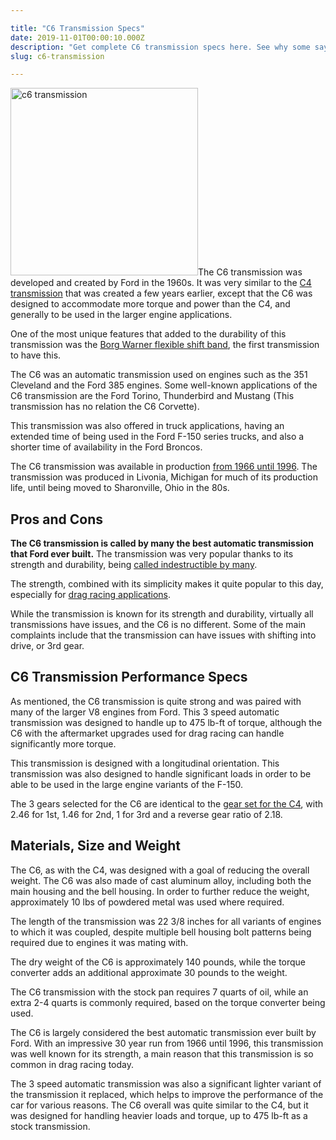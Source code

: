 ```yaml
---

title: "C6 Transmission Specs"
date: 2019-11-01T00:00:10.000Z
description: "Get complete C6 transmission specs here. See why some say this is the best automatic transmission Ford ever built. Plus, get size, weight and gear ratios."
slug: c6-transmission

---
```


<img class="alignright size-medium wp-image-1231" src="http://www.hcdmag.com/wp-content/uploads/c6_transmission-300x300.jpg" alt="c6 transmission" width="300" height="300">The C6 transmission was developed and created by Ford in the 1960s. It was very similar to the <a href="http://www.hcdmag.com/c4-transmission/">C4 transmission</a> that was created a few years earlier, except that the C6 was designed to accommodate more torque and power than the C4, and generally to be used in the larger engine applications.

One of the most unique features that added to the durability of this transmission was the <a href="http://www.borgwarner.com/en/Drivetrain/products/Pages/FLEX-BAND.aspx" target="_blank" rel="noopener noreferrer">Borg Warner flexible shift band</a>, the first transmission to have this.

The C6 was an automatic transmission used on engines such as the 351 Cleveland and the Ford 385 engines. Some well-known applications of the C6 transmission are the Ford Torino, Thunderbird and Mustang (This transmission has no relation the C6 Corvette).

This transmission was also offered in truck applications, having an extended time of being used in the Ford F-150 series trucks, and also a shorter time of availability in the Ford Broncos.

The C6 transmission was available in production <a href="http://en.wikipedia.org/wiki/Ford_C6_transmission" target="_blank" rel="noopener noreferrer">from 1966 until 1996</a>. The transmission was produced in Livonia, Michigan for much of its production life, until being moved to Sharonville, Ohio in the 80s.
<h2>Pros and Cons</h2>
<strong>The C6 transmission is called by many the best automatic transmission that Ford ever built.</strong> The transmission was very popular thanks to its strength and durability, being <a href="http://en.wikipedia.org/wiki/Ford_C6_transmission" target="_blank" rel="noopener noreferrer">called indestructible by many</a>.

The strength, combined with its simplicity makes it quite popular to this day, especially for <a href="http://www.nhra.com/" target="_blank" rel="noopener noreferrer">drag racing applications</a>.

While the transmission is known for its strength and durability, virtually all transmissions have issues, and the C6 is no different. Some of the main complaints include that the transmission can have issues with shifting into drive, or 3rd gear.
<h2>C6 Transmission Performance Specs</h2>
As mentioned, the C6 transmission is quite strong and was paired with many of the larger V8 engines from Ford. This 3 speed automatic transmission was designed to handle up to 475 lb-ft of torque, although the C6 with the aftermarket upgrades used for drag racing can handle significantly more torque.

This transmission is designed with a longitudinal orientation. This transmission was also designed to handle significant loads in order to be able to be used in the large engine variants of the F-150.

The 3 gears selected for the C6 are identical to the <a href="http://www.hcdmag.com/c4-transmission/">gear set for the C4</a>, with 2.46 for 1st, 1.46 for 2nd, 1 for 3rd and a reverse gear ratio of 2.18.
<h2>Materials, Size and Weight</h2>
The C6, as with the C4, was designed with a goal of reducing the overall weight. The C6 was also made of cast aluminum alloy, including both the main housing and the bell housing. In order to further reduce the weight, approximately 10 lbs of powdered metal was used where required.

The length of the transmission was 22 3/8 inches for all variants of engines to which it was coupled, despite multiple bell housing bolt patterns being required due to engines it was mating with.

The dry weight of the C6 is approximately 140 pounds, while the torque converter adds an additional approximate 30 pounds to the weight.

The C6 transmission with the stock pan requires 7 quarts of oil, while an extra 2-4 quarts is commonly required, based on the torque converter being used.

The C6 is largely considered the best automatic transmission ever built by Ford. With an impressive 30 year run from 1966 until 1996, this transmission was well known for its strength, a main reason that this transmission is so common in drag racing today.

The 3 speed automatic transmission was also a significant lighter variant of the transmission it replaced, which helps to improve the performance of the car for various reasons. The C6 overall was quite similar to the C4, but it was designed for handling heavier loads and torque, up to 475 lb-ft as a stock transmission.